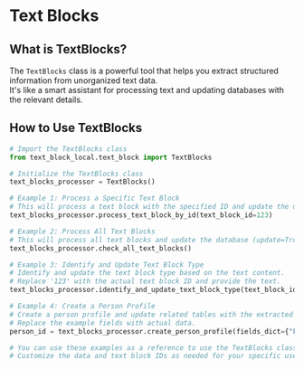 # Text Blocks

## What is TextBlocks?

The `TextBlocks` class is a powerful tool that helps you extract structured information from unorganized text data.  
It's like a smart assistant for processing text and updating databases with the relevant details.

## How to Use TextBlocks

```py
# Import the TextBlocks class
from text_block_local.text_block import TextBlocks

# Initialize the TextBlocks class
text_blocks_processor = TextBlocks()

# Example 1: Process a Specific Text Block
# This will process a text block with the specified ID and update the database.
text_blocks_processor.process_text_block_by_id(text_block_id=123)

# Example 2: Process All Text Blocks
# This will process all text blocks and update the database (update=True by default).
text_blocks_processor.check_all_text_blocks()

# Example 3: Identify and Update Text Block Type
# Identify and update the text block type based on the text content.
# Replace '123' with the actual text block ID and provide the text.
text_blocks_processor.identify_and_update_text_block_type(text_block_id=123, text="Your text here")

# Example 4: Create a Person Profile
# Create a person profile and update related tables with the extracted fields.
# Replace the example fields with actual data.
person_id = text_blocks_processor.create_person_profile(fields_dict={"First Name": ["John"], "Last Name": ["Doe"]})

# You can use these examples as a reference to use the TextBlocks class in your project.
# Customize the data and text block IDs as needed for your specific use case.

```